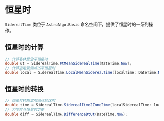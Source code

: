 # 恒星时

`SiderealTime` 类位于 `AstroAlgo.Basic` 命名空间下，提供了恒星时的一系列操作。

## 恒星时的计算

```C#
// 计算格林尼治平恒星时
double ut = SiderealTime.UtMeanSiderealTime(DateTime.Now);
// 计算指定观测点的平恒星时
double local = SiderealTime.LocalMeanSiderealTime(localTime: DateTime.Now, localTimeZone: TimeZoneInfo.Local, longitude: 110.25);
```

## 恒星时的转换

```C#
// 恒星时转指定观测点的区时
double time = SiderealTime.SiderealTime2ZoneTime(localSiderealTime: local, date: DateTime.Now, localTimeZone: TimeZoneInfo.Local, longitude: 110.25);
// 力学时与恒星时之差
double diff = SiderealTime.DifferenceDtUt(DateTime.Now);
```